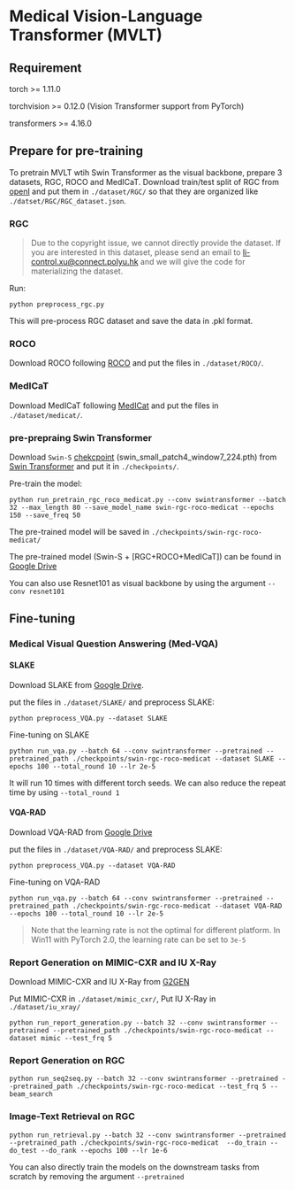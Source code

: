 # Medical Vision-Language Transformer (MVLT)

## Requirement
torch >= 1.11.0

torchvision >= 0.12.0 (Vision Transformer support from PyTorch)

transformers >= 4.16.0 

## Prepare for pre-training
To pretrain MVLT wtih Swin Transformer as the visual backbone, prepare 3 datasets, RGC, ROCO and MedICaT. Download  train/test split of RGC from [openI](https://openi.nlm.nih.gov/imgs/collections/RGC.zip) and put them in ```./dataset/RGC/``` so that they are organized like ```./datset/RGC/RGC_dataset.json```.
### RGC

> Due to the copyright issue, we cannot directly provide the dataset. If you are interested in this dataset, please send an email to li-control.xu@connect.polyu.hk and we will give the code for materializing the dataset.

Run:
```
python preprocess_rgc.py
```
This will pre-process RGC dataset and save the data in .pkl format.

### ROCO 
Download ROCO following [ROCO](https://github.com/razorx89/roco-dataset) and put the files in ```./dataset/ROCO/```.

### MedICaT
Download MedICaT following [MedICat](https://github.com/allenai/medicat) and put the files in ```./dataset/medicat/```.

### pre-prepraing Swin Transformer
Download ```Swin-S``` [chekcpoint](https://github.com/SwinTransformer/storage/releases/download/v1.0.0/swin_small_patch4_window7_224.pth) (swin_small_patch4_window7_224.pth) from [Swin Transformer](https://github.com/microsoft/Swin-Transformer) and put it in ```./checkpoints/```. 

Pre-train the model:
```
python run_pretrain_rgc_roco_medicat.py --conv swintransformer --batch 32 --max_length 80 --save_model_name swin-rgc-roco-medicat --epochs 150 --save_freq 50
```
The pre-trained model will be saved in ```./checkpoints/swin-rgc-roco-medicat/```

The pre-trained model (Swin-S + [RGC+ROCO+MedICaT]) can be found in [Google Drive](https://drive.google.com/file/d/1DKQ2IkULu_gfPBEPfD4vx72Vbx-49UU5/view?usp=share_link)

You can also use Resnet101 as visual backbone by using the argument ```--conv resnet101```

## Fine-tuning
### Medical Visual Question Answering (Med-VQA)
#### SLAKE
Download SLAKE from [Google Drive](https://drive.google.com/file/d/1TzZelZoS7IOUbEbNl_tPmv5uD7m5JnaQ/view?usp=sharing).

put the files in ```./dataset/SLAKE/``` and preprocess SLAKE:
```
python preprocess_VQA.py --dataset SLAKE
```
Fine-tuning on SLAKE
```
python run_vqa.py --batch 64 --conv swintransformer --pretrained --pretrained_path ./checkpoints/swin-rgc-roco-medicat --dataset SLAKE --epochs 100 --total_round 10 --lr 2e-5
```
It will run 10 times with different torch seeds. We can also reduce the repeat time by using ```--total_round 1```

#### VQA-RAD
Download VQA-RAD from [Google Drive](https://drive.google.com/file/d/1Dyp4ZlIYLyPK6hqJoTDKhAlbefjBj2BJ/view?usp=sharing)


put the files in ```./dataset/VQA-RAD/``` and preprocess SLAKE:
```
python preprocess_VQA.py --dataset VQA-RAD
```
Fine-tuning on VQA-RAD
```
python run_vqa.py --batch 64 --conv swintransformer --pretrained --pretrained_path ./checkpoints/swin-rgc-roco-medicat --dataset VQA-RAD --epochs 100 --total_round 10 --lr 2e-5
```
>Note that the learning rate is not the optimal for different platform. In Win11 with PyTorch 2.0, the learning rate can be set to ```3e-5```

### Report Generation on MIMIC-CXR and IU X-Ray
Download MIMIC-CXR and IU X-Ray from [G2GEN](https://github.com/cuhksz-nlp/R2Gen)

Put MIMIC-CXR in ```./dataset/mimic_cxr/```, Put IU X-Ray in ```./dataset/iu_xray/```

```
python run_report_generation.py --batch 32 --conv swintransformer --pretrained --pretrained_path ./checkpoints/swin-rgc-roco-medicat --dataset mimic --test_frq 5
```

### Report Generation on RGC
```
python run_seq2seq.py --batch 32 --conv swintransformer --pretrained --pretrained_path ./checkpoints/swin-rgc-roco-medicat --test_frq 5 --beam_search
```


### Image-Text Retrieval on RGC
```
python run_retrieval.py --batch 32 --conv swintransformer --pretrained --pretrained_path ./checkpoints/swin-rgc-roco-medicat  --do_train --do_test --do_rank --epochs 100 --lr 1e-6
```
You can also directly train the models on the downstream tasks from scratch by removing the argument ```--pretrained```


